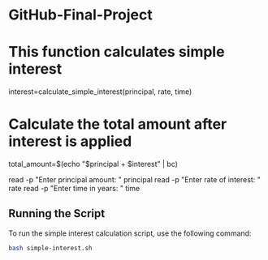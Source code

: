 # GitHub-Final-Project

# This function calculates simple interest
interest=calculate_simple_interest(principal, rate, time)

# Calculate the total amount after interest is applied
total_amount=$(echo "$principal + $interest" | bc)

read -p "Enter principal amount: " principal
read -p "Enter rate of interest: " rate
read -p "Enter time in years: " time

## Running the Script
To run the simple interest calculation script, use the following command:
```bash
bash simple-interest.sh
